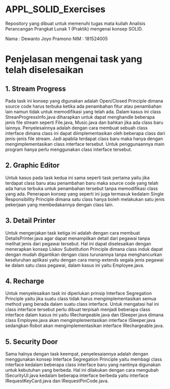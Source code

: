 # APPL_SOLID_Exercises
Repository yang dibuat untuk memenuhi tugas mata kuliah Analisis Perancangan Prangkat Lunak 1 (Praktik) mengenai konsep SOLID.

Nama  : Dewanto Joyo Pramono
NIM   : 181524005

# Penjelasan mengenai task yang telah diselesaikan
## 1. Stream Progress
Pada task ini konsep yang digunakan adalah Open/Closed Principle dimana source code harus terbuka ketika ada penambahan fitur atau penambahan lain namun tidak untuk memodifikasi yang telah ada. Dalam kasus ini class StreanProgressInfo.java diharapkan untuk dapat menghandle beberapa jenis file stream seperti File.java, Music.java dan bahkan jika ada class baru lainnya. Penyelesainnya adalah dengan cara membuat sebuah class interface dimana class ini dapat diimplementasikan oleh beberapa class dari jenis-jenis file stream. Jadi apabila terdapat class baru maka hanya dengan mengimplementasikan class interface tersebut. Untuk penggunaannya main program hanya perlu menggunakan class interface tersebut.
## 2. Graphic Editor
Untuk kasus pada task kedua ini sama seperti task pertama yaitu jika terdapat class baru atau penambahan baru maka source code yang telah ada harus terbuka untuk penambahan tersebut tanpa memodifikasi class yang ada. Penerapan konsep yang seperti ini juga termasuk kedalam Single Responsibility Principle dimana satu class hanya boleh melakukan satu jenis pekerjaan yang membedakannya dengan class lain.
## 3. Detail Printer
Untuk mengerjakan task ketiga ini adalah dengan cara membuat DetailsPrinter.java agar dapat menampilkan detail dari pegawai tanpa melihat jenis dari pegawai tersebut. Hal ini dapat diselesaikan dengan menerapkan konsep Liskov Substitution Principle dimana class induk dapat dengan mudah digantikan dengan class turunannya tanpa menghancurkan keseluruhan aplikasi yaitu dengan cara meng-extends segala jenis pegawai ke dalam satu class pegawai, dalam kasus ini yaitu Employee.java.
## 4. Recharge
Untuk menyelesaikan task ini diperlukan prinsip Interface Segregation Principle yaitu jika suatu class tidak harus mengimplementasikan semua method yang berada dalam suatu class interface. Untuk mengatasi hal ini class interface tersebut perlu dibuat terpisah menjadi beberapa class interface dalam kasus ini yaitu IRechargeable.java dan ISleeper.java dimana class Employee.java akan mengimplementasikan interface ISleeper.java sedangkan Robot akan mengimplementasikan interface IRechargeable.java.
## 5. Security Door
Sama halnya dengan task keempat, penyelesaiannya adalah dengan menggunakan konsep Interface Segregation Principle yaitu membagi class interface kedalam beberapa class interface baru yang nantinya digunakan untuk kebutuhan yang berbeda. Hal ini dilakukan dengan cara mengubah ISecurityUI.java kedalam beberapa interface berbeda yaitu interface IRequestKeyCard.java dan IRequestPinCode.java.
